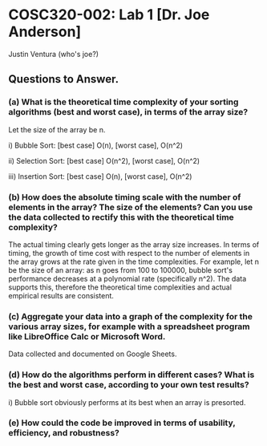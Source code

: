 # COSC320-002: Lab 1 [Dr. Joe Anderson]
Justin Ventura
(who's joe?)

## Questions to Answer.

### (a) What is the theoretical time complexity of your sorting algorithms (best and worst case), in terms of the array size?
Let the size of the array be n. 

i) Bubble Sort: [best case] O(n), [worst case], O(n^2)

ii) Selection Sort: [best case] O(n^2), [worst case], O(n^2)

iii) Insertion Sort: [best case] O(n), [worst case], O(n^2)

### (b) How does the absolute timing scale with the number of elements in the array? The size of the elements? Can you use the data collected to rectify this with the theoretical time complexity?

The actual timing clearly gets longer as the array size increases.  In terms of timing, the growth of time cost with respect to the number of elements in the array grows at the rate given in the time complexities.  For example, let n be the size of an array: as n goes from 100 to 100000, bubble sort's performance decreases at a polynomial rate (specifically n^2).  The data supports this, therefore the theoretical time complexities and actual empirical results are consistent.

### (c) Aggregate your data into a graph of the complexity for the various array sizes, for example with a spreadsheet program like LibreOffice Calc or Microsoft Word.

Data collected and documented on Google Sheets.

### (d) How do the algorithms perform in different cases? What is the best and worst case, according to your own test results?

i) Bubble sort obviously performs at its best when an array is presorted.  

### (e) How could the code be improved in terms of usability, efficiency, and robustness?
